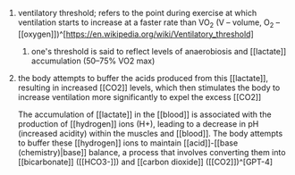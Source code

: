 1. ventilatory threshold; refers to the point during exercise at which ventilation starts to increase at a faster rate than VO<sub>2</sub> (V – volume, O<sub>2</sub> – [[oxygen]])^[https://en.wikipedia.org/wiki/Ventilatory_threshold]
	1. one's threshold is said to reflect levels of anaerobiosis and [[lactate]] accumulation (50–75% VO2 max)
2. the body attempts to buffer the acids produced from this [[lactate]], resulting in increased [[CO2]] levels, which then stimulates the body to increase ventilation more significantly to expel the excess [[CO2]]
   
   The accumulation of [[lactate]] in the [[blood]] is associated with the production of [[hydrogen]] ions (H+), leading to a decrease in pH (increased acidity) within the muscles and [[blood]]. The body attempts to buffer these [[hydrogen]] ions to maintain [[acid]]-[[base (chemistry)|base]] balance, a process that involves converting them into [[bicarbonate]] ([[HCO3-]]) and [[carbon dioxide]] ([[CO2]])^[GPT-4]